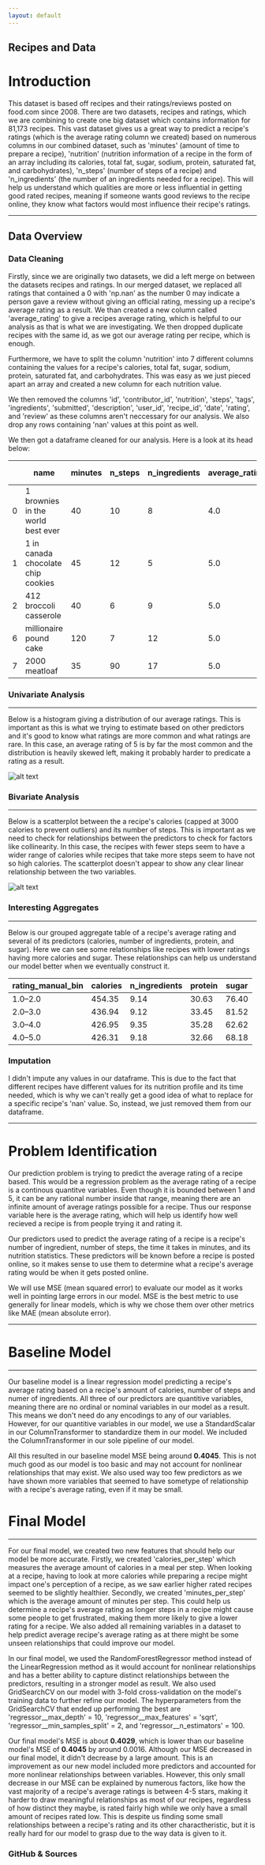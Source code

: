 ```yaml
---
layout: default
---
```

## Recipes and Data

# Introduction
This dataset is based off recipes and their ratings/reviews posted on food.com since 2008. There are two datasets, recipes and ratings, which we are combining to create one big dataset which contains information for 81,173 recipes. This vast dataset gives us a great way to predict a recipe's ratings (which is the average rating column we created) based on numerous columns in our combined dataset, such as 'minutes' (amount of time to prepare a recipe), 'nutrition' (nutrition information of a recipe in the form of an array including its calories, total fat, sugar, sodium, protein, saturated fat, and carbohydrates), 'n_steps' (number of steps of a recipe) and 'n_ingredients' (the number of an ingredients needed for a recipe). This will help us understand which qualities are more or less influential in getting good rated recipes, meaning if someone wants good reviews to the recipe online, they know what factors would most influence their recipe's ratings. 

---

## Data Overview

### Data Cleaning
Firstly, since we are originally two datasets, we did a left merge on between the datasets recipes and ratings. In our merged dataset, we replaced all ratings that contained a 0 with 'np.nan' as the number 0 may indicate a person gave a review without giving an official rating, messing up a recipe's average rating as a result. We than created a new column called 'average_rating' to give a recipes average rating, which is helpful to our analysis as that is what we are investigating. We then dropped duplicate recipes with the same id, as we got our average rating per recipe, which is enough. 

Furthermore, we have to split the column 'nutrition' into 7 different columns containing the values for a recipe's calories, total fat, sugar, sodium, protein, saturated fat, and carbohydrates. This was easy as we just pieced apart an array and created a new column for each nutrition value. 

We then removed the columns 'id', 'contributor_id', 'nutrition', 'steps', 'tags', 'ingredients', 'submitted', 'description', 'user_id', 'recipe_id', 'date', 'rating', and 'review' as these columns aren't neccessary for our analysis. We also drop any rows containing 'nan' values at this point as well.

We then got a dataframe cleaned for our analysis. Here is a look at its head below:

| | name  | minutes | n_steps | n_ingredients | average_rating | calories | total fat | sugar | sodium | protein | saturated fat | carbohydrates |
|-------|-------|---------|---------|----------------|----------------|----------|------------|--------|--------|---------|----------------|----------------|
| 0     | 1 brownies in the world best ever | 40 | 10 | 8 | 4.0 | 138.4 | 10.0| 50.0 | 3.0 | 3.0 | 19.0 | 6.0 |
| 1     | 1 in canada chocolate chip cookies | 45| 12 | 5 | 5.0 | 595.1 | 46.0 | 211.0 | 22.0 | 13.0 | 51.0  | 26.0 |
| 2     | 412 broccoli casserole  | 40 | 6 | 9  | 5.0  | 194.8  | 20.0| 6.0 | 32.0  | 22.0 | 36.0 | 3.0 |
| 6     | millionaire pound cake  | 120 | 7 | 12 | 5.0 | 878.3 | 63.0 | 13.0 | 326.0 | 20.0 | 123.0 | 39.0 |
| 7     | 2000 meatloaf | 35 | 90 | 17 | 5.0 | 267.0 | 12.0 | 30.0 | 12.0 | 29.0 | 48.0 | 2.0 |


### Univariate Analysis
---
Below is a histogram giving a distribution of our average ratings. This is important as this is what we trying to estimate based on other predictors and it's good to know what ratings are more common and what ratings are rare. In this case, an average rating of 5 is by far the most common and the distribution is heavily skewed left, making it probably harder to predicate a rating as a result.

![alt text](Ratings_Distribution.png)

### Bivariate Analysis
---
Below is a scatterplot between the a recipe's calories (capped at 3000 calories to prevent outliers) and its number of steps. This is important as we need to check for relationships between the predictors to check for factors like collinearity. In this case, the recipes with fewer steps seem to have a wider range of calories while recipes that take more steps seem to have not so high calories. The scatterplot doesn't appear to show any clear linear relationship between the two variables. 

![alt text](Scatter.png)

### Interesting Aggregates
---
Below is our grouped aggregate table of a recipe's average rating and several of its predictors (calories, number of ingredients, protein, and sugar). Here we can see some relationships like recipes with lower ratings having more calories and sugar. These relationships can help us understand our model better when we eventually construct it. 

| rating_manual_bin | calories | n_ingredients | protein | sugar |
|-------------------|----------|----------------|---------|--------|
| 1.0–2.0           | 454.35   | 9.14           | 30.63   | 76.40  |
| 2.0–3.0           | 436.94   | 9.12           | 33.45   | 81.52  |
| 3.0–4.0           | 426.95   | 9.35           | 35.28   | 62.62  |
| 4.0–5.0           | 426.31   | 9.18           | 32.66   | 68.18  |

### Imputation
I didn't impute any values in our dataframe. This is due to the fact that different recipes have different values for its nutrition profile and its time needed, which is why we can't really get a good idea of what to replace for a specific recipe's 'nan' value. So, instead, we just removed them from our dataframe.

---

# Problem Identification
Our prediction problem is trying to predict the average rating of a recipe based. This would be a regression problem as the average rating of a recipe is a continous quantitve variables. Even though it is bounded between 1 and 5, it can be any rational number inside that range, meaning there are an infinite amount of average ratings possible for a recipe. Thus our response variable here is the average rating, which will help us identify how well recieved a recipe is from people trying it and rating it. 

Our predictors used to predict the average rating of a recipe is a recipe's number of ingredient, number of steps, the time it takes in minutes, and its nutrition statistics. These predictors will be known before a recipe is posted online, so it makes sense to use them to determine what a recipe's average rating would be when it gets posted online. 

We will use MSE (mean squared error) to evaluate our model as it works well in pointing large errors in our model.  MSE is the best metric to use generally for linear models, which is why we chose them over other metrics like MAE (mean absolute error). 

---

# Baseline Model

---
Our baseline model is a linear regression model predicting a recipe's average rating based on a recipe's amount of calories, number of steps and numer of ingredients. All three of our predictors are quantitive variables, meaning there are no ordinal or nominal variables in our model as a result. This means we don't need do any encodings to any of our variables. However, for our quantitive variables in our model, we use a StandardScalar in our ColumnTransformer to standardize them in our model. We included the ColumnTransformer in our sole pipeline of our model. 

All this resulted in our baseline model MSE being around **0.4045**. This is not much good as our model is too basic and may not account for nonlinear relationships that may exist. We also used way too few predictors as we have shown more variables that seemed to have sometype of relationship with a recipe's average rating, even if it may be small.

# Final Model

---

For our final model, we created two new features that should help our model be more accurate. Firstly, we created 'calories_per_step' which measures the average amount of calories in a meal per step. When looking at a recipe, having to look at more calories while preparing a recipe might impact one's perception of a recipe, as we saw earlier higher rated recipes seemed to be slightly healthier. Secondly, we created 'minutes_per_step' which is the average amount of minutes per step. This could help us determine a recipe's average rating as longer steps in a recipe might cause some people to get frustrated, making them more likely to give a lower rating for a recipe. We also added all remaining variables in a dataset to help predict average recipe's average rating as at there might be some unseen relationships that could improve our model. 

In our final model, we used the RandomForestRegressor method instead of the LinearRegression method as it would account for nonlinear relationships and has a better ability to capture distinct relationships between the predictors, resulting in a stronger model as result. We also used GridSearchCV on our model with 3-fold cross-validation on the model's training data to further refine our model. The hyperparameters from the GridSearchCV that ended up performing the best are 'regressor__max_depth' = 10, 'regressor__max_features' = 'sqrt', 'regressor__min_samples_split' = 2, and 'regressor__n_estimators' = 100. 

Our final model's MSE is about **0.4029**, which is lower than our baseline model's MSE of **0.4045** by around 0.0016. Although our MSE decreased in our final model, it didn't decrease by a large amount. This is an improvement as our new model included more predictors and accounted for more nonlinear relationships between variables. However, this only small decrease in our MSE can be explained by numerous factors, like how the vast majority of a recipe's average ratings is between 4-5 stars, making it harder to draw meaningful relationships as most of our recipes, regardless of how distinct they maybe, is rated fairly high while we only have a small amount of recipes rated low. This is despite us finding some small relationships between a recipe's rating and its other charactheristic, but it is really hard for our model to grasp due to the way data is given to it. 





### GitHub & Sources
